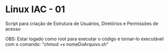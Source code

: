 # Linux IAC - 01

<p>Script para criação de Estrutura de Usuários, Diretórios e Permissões de acesso</p>
<p>OBS: Estar logado como root para executar o código e tornar-lo executável com o comando: "chmod +x nomeDoArquivo.sh"</p>


